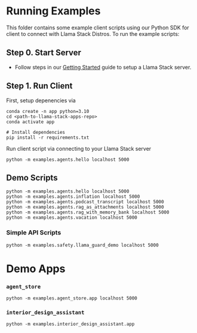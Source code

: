 # Running Examples

This folder contains some example client scripts using our Python SDK for client to connect with Llama Stack Distros. To run the example scripts:

## Step 0. Start Server
- Follow steps in our [Getting Started](https://llama-stack.readthedocs.io/en/latest/) guide to setup a Llama Stack server.

## Step 1. Run Client
First, setup depenencies via
```
conda create -n app python=3.10
cd <path-to-llama-stack-apps-repo>
conda activate app

# Install dependencies
pip install -r requirements.txt
```

Run client script via connecting to your Llama Stack server
```
python -m examples.agents.hello localhost 5000
```

## Demo Scripts
```
python -m examples.agents.hello localhost 5000
python -m examples.agents.inflation localhost 5000
python -m examples.agents.podcast_transcript localhost 5000
python -m examples.agents.rag_as_attachments localhost 5000
python -m examples.agents.rag_with_memory_bank localhost 5000
python -m examples.agents.vacation localhost 5000
```

### Simple API Scripts
```
python -m examples.safety.llama_guard_demo localhost 5000
```

# Demo Apps
### `agent_store`
```
python -m examples.agent_store.app localhost 5000
```

### `interior_design_assistant`
```
python -m examples.interior_design_assistant.app
```
